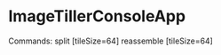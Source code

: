 # ImageTillerConsoleApp

Commands:
  split <inputImagePath> <outputFolder> [tileSize=64]
  reassemble <inputFolder> <outputImagePath> <originalWidth> <originalHeight> [tileSize=64]